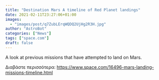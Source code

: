 ```yaml
---
title: "Destination Mars A timeline of Red Planet landings"
date: 2021-02-11T23:27:06+01:00
images:
  - "images/post/q7ZubLErqWQDQ2UjHg2R3H.jpg"
author: "AstroBot"
categories: ["News"]
tags: ["space.com"]
draft: false
---
```


A look at previous missions that have attempted to land on Mars. 

Διαβάστε περισσότερα: https://www.space.com/16496-mars-landing-missions-timeline.html
